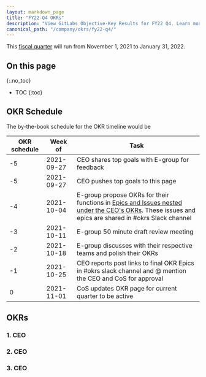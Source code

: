 ```yaml
---
layout: markdown_page
title: "FY22-Q4 OKRs"
description: "View GitLabs Objective-Key Results for FY22 Q4. Learn more here!"
canonical_path: "/company/okrs/fy22-q4/"
---
```


This [fiscal quarter](/handbook/finance/#fiscal-year) will run from November 1, 2021 to January 31, 2022.

## On this page
{:.no_toc}

- TOC
{:toc}

## OKR Schedule
The by-the-book schedule for the OKR timeline would be

| OKR schedule | Week of | Task |
| ------ | ------ | ------ |
| -5 | 2021-09-27 | CEO shares top goals with E-group for feedback |
| -5 | 2021-09-27 | CEO pushes top goals to this page |
| -4 | 2021-10-04 | E-group propose OKRs for their functions in [Epics and Issues nested under the CEO's OKRs](/company/okrs/#executives-propose-okrs-for-their-functions). These issues and epics are shared in #okrs Slack channel |
| -3 | 2021-10-11 | E-group 50 minute draft review meeting |
| -2 | 2021-10-18 | E-group discusses with their respective teams and polish their OKRs |
| -1 | 2021-10-25 | CEO reports post links to final OKR Epics in #okrs slack channel and @ mention the CEO and CoS for approval |
| 0  | 2021-11-01 | CoS updates OKR page for current quarter to be active |


## OKRs

### 1. CEO


### 2. CEO


### 3. CEO

